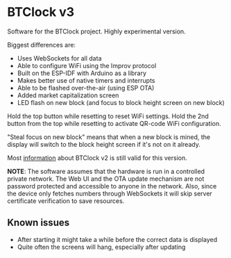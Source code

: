 # BTClock v3

Software for the BTClock project. Highly experimental version.

Biggest differences are:
- Uses WebSockets for all data
- Able to configure WiFi using the Improv protocol 
- Built on the ESP-IDF with Arduino as a library 
- Makes better use of native timers and interrupts
- Able to be flashed over-the-air (using ESP OTA)
- Added market capitalization screen
- LED flash on new block (and focus to block height screen on new block)

Hold the top button while resetting to reset WiFi settings. Hold the 2nd button from the top while resetting to activate QR-code WiFi configuration.

"Steal focus on new block" means that when a new block is mined, the display will switch to the block height screen if it's not on it already.

Most [information](https://github.com/btclock/btclock_v2/wiki) about BTClock v2 is still valid for this version.

**NOTE**: The software assumes that the hardware is run in a controlled private network. The Web UI and the OTA update mechanism are not password protected and accessible to anyone in the network. Also, since the device only fetches numbers through WebSockets it will skip server certificate verification to save resources.

## Known issues
- After starting it might take a while before the correct data is displayed
- Quite often the screens will hang, especially after updating